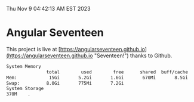 Thu Nov  9 04:42:13 AM EST 2023

# Angular Seventeen


This project is live at [https://angularseventeen.github.io](https://angularseventeen.github.io "Seventeen!") thanks to Github.

```bash
System Memory
               total        used        free      shared  buff/cache   available
Mem:            15Gi       5.2Gi       1.6Gi       670Mi       8.5Gi       8.9Gi
Swap:          8.0Gi       775Mi       7.2Gi
System Storage
370M	.
```
